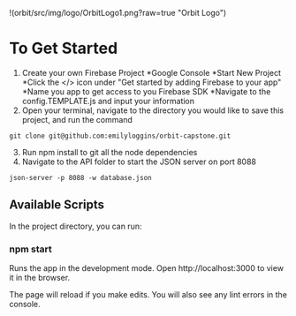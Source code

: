 !(orbit/src/img/logo/OrbitLogo1.png?raw=true "Orbit Logo")

# To Get Started
1. Create your own Firebase Project
  *Google Console
  *Start New Project
  *Click the </> icon under "Get started by adding Firebase to your app"
  *Name you app to get access to you Firebase SDK
  *Navigate to the config.TEMPLATE.js and input your information
2. Open your terminal, navigate to the directory you would like to save this project, and run the command

```git clone git@github.com:emilyloggins/orbit-capstone.git```

3. Run npm install to git all the node dependencies
4. Navigate to the API folder to start the JSON server on port 8088

  ``json-server -p 8088 -w database.json``

## Available Scripts
In the project directory, you can run:

### npm start
Runs the app in the development mode.
Open http://localhost:3000 to view it in the browser.

The page will reload if you make edits.
You will also see any lint errors in the console.

